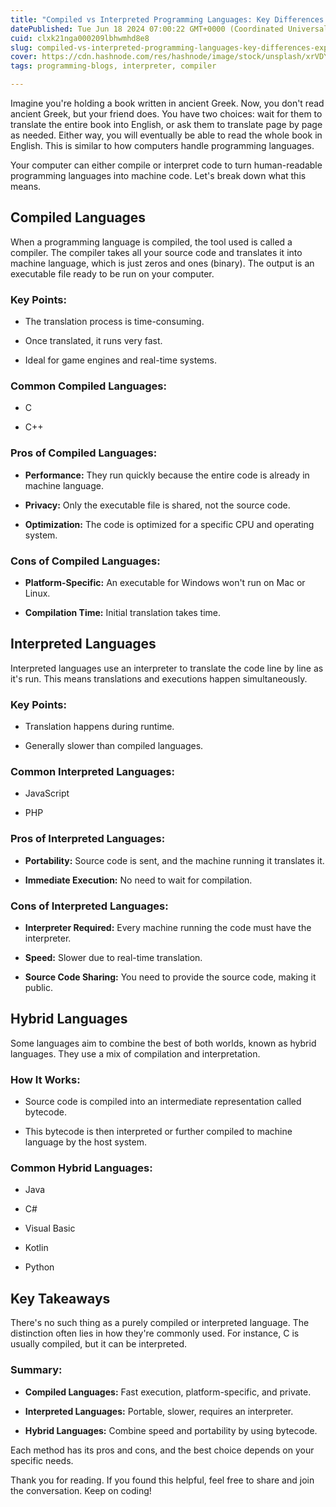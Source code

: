```yaml
---
title: "Compiled vs Interpreted Programming Languages: Key Differences Explained"
datePublished: Tue Jun 18 2024 07:00:22 GMT+0000 (Coordinated Universal Time)
cuid: clxk21nga000209lbhwmhd8e8
slug: compiled-vs-interpreted-programming-languages-key-differences-explained
cover: https://cdn.hashnode.com/res/hashnode/image/stock/unsplash/xrVDYZRGdw4/upload/09a712d2d6b8d7bc1575a71ae254ed6f.jpeg
tags: programming-blogs, interpreter, compiler

---
```


Imagine you're holding a book written in ancient Greek. Now, you don't read ancient Greek, but your friend does. You have two choices: wait for them to translate the entire book into English, or ask them to translate page by page as needed. Either way, you will eventually be able to read the whole book in English. This is similar to how computers handle programming languages.

Your computer can either compile or interpret code to turn human-readable programming languages into machine code. Let's break down what this means.

## **Compiled Languages**

When a programming language is compiled, the tool used is called a compiler. The compiler takes all your source code and translates it into machine language, which is just zeros and ones (binary). The output is an executable file ready to be run on your computer.

### **Key Points:**

* The translation process is time-consuming.
    
* Once translated, it runs very fast.
    
* Ideal for game engines and real-time systems.
    

### **Common Compiled Languages:**

* C
    
* C++
    

### **Pros of Compiled Languages:**

* **Performance:** They run quickly because the entire code is already in machine language.
    
* **Privacy:** Only the executable file is shared, not the source code.
    
* **Optimization:** The code is optimized for a specific CPU and operating system.
    

### **Cons of Compiled Languages:**

* **Platform-Specific:** An executable for Windows won't run on Mac or Linux.
    
* **Compilation Time:** Initial translation takes time.
    

## **Interpreted Languages**

Interpreted languages use an interpreter to translate the code line by line as it's run. This means translations and executions happen simultaneously.

### **Key Points:**

* Translation happens during runtime.
    
* Generally slower than compiled languages.
    

### **Common Interpreted Languages:**

* JavaScript
    
* PHP
    

### **Pros of Interpreted Languages:**

* **Portability:** Source code is sent, and the machine running it translates it.
    
* **Immediate Execution:** No need to wait for compilation.
    

### **Cons of Interpreted Languages:**

* **Interpreter Required:** Every machine running the code must have the interpreter.
    
* **Speed:** Slower due to real-time translation.
    
* **Source Code Sharing:** You need to provide the source code, making it public.
    

## **Hybrid Languages**

Some languages aim to combine the best of both worlds, known as hybrid languages. They use a mix of compilation and interpretation.

### **How It Works:**

* Source code is compiled into an intermediate representation called bytecode.
    
* This bytecode is then interpreted or further compiled to machine language by the host system.
    

### **Common Hybrid Languages:**

* Java
    
* C#
    
* Visual Basic
    
* Kotlin
    
* Python
    

## **Key Takeaways**

There's no such thing as a purely compiled or interpreted language. The distinction often lies in how they're commonly used. For instance, C is usually compiled, but it can be interpreted.

### **Summary:**

* **Compiled Languages:** Fast execution, platform-specific, and private.
    
* **Interpreted Languages:** Portable, slower, requires an interpreter.
    
* **Hybrid Languages:** Combine speed and portability by using bytecode.
    

Each method has its pros and cons, and the best choice depends on your specific needs.

Thank you for reading. If you found this helpful, feel free to share and join the conversation. Keep on coding!